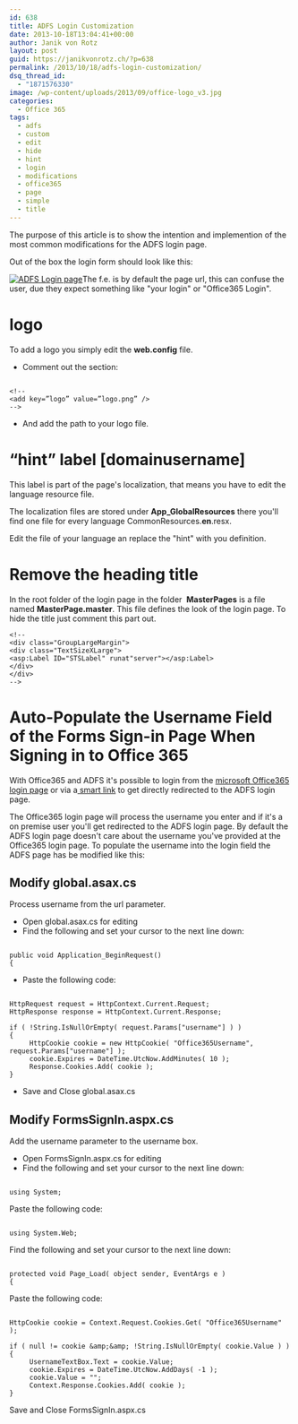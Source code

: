 ```yaml
---
id: 638
title: ADFS Login Customization
date: 2013-10-18T13:04:41+00:00
author: Janik von Rotz
layout: post
guid: https://janikvonrotz.ch/?p=638
permalink: /2013/10/18/adfs-login-customization/
dsq_thread_id:
  - "1871576330"
image: /wp-content/uploads/2013/09/office-logo_v3.jpg
categories:
  - Office 365
tags:
  - adfs
  - custom
  - edit
  - hide
  - hint
  - login
  - modifications
  - office365
  - page
  - simple
  - title
---
```

The purpose of this article is to show the intention and implemention of the most common modifications for the ADFS login page.

Out of the box the login form should look like this:

[![ADFS Login page](https://janikvonrotz.ch/wp-content/uploads/2013/10/ADFS-Login-page.png)](https://janikvonrotz.ch/wp-content/uploads/2013/10/ADFS-Login-page.png)The f.e. is by default the page url, this can confuse the user, due they expect something like "your login" or "Office365 Login".

<!--more-->

<h1>logo</h1>

To add a logo you simply edit the <strong>web.config</strong> file.

<ul>
    <li>Comment out the section:</li>
</ul>

```

<!--
<add key=”logo” value=”logo.png” />
-->

```

<ul>
    <li>And add the path to your logo file.</li>
</ul>

<h1>“hint” label [domainusername]</h1>

This label is part of the page's localization, that means you have to edit the language resource file.

The localization files are stored under <strong>App_GlobalResources</strong> there you'll find one file for every language CommonResources.<strong>en</strong>.resx.

Edit the file of your language an replace the "hint" with you definition.

<h1>Remove the heading title</h1>

In the root folder of the login page in the folder  <strong>MasterPages</strong> is a file named <strong>MasterPage.master</strong>. This file defines the look of the login page. To hide the title just comment this part out.

```
<!--
<div class="GroupLargeMargin">
<div class="TextSizeXLarge">
<asp:Label ID="STSLabel" runat"server"></asp:Label>
</div>
</div>
-->
```

<h1>Auto-Populate the Username Field of the Forms Sign-in Page When Signing in to Office 365</h1>

With Office365 and ADFS it's possible to login from the <a href="https://login.microsoftonline.com" target="_blank">microsoft Office365 login page</a> or via a<a href="https://community.office365.com/en-us/wikis/sso/using-smart-links-or-idp-initiated-authentication-with-office-365.aspx" target="_blank"> smart link</a> to get directly redirected to the ADFS login page.

The Office365 login page will process the username you enter and if it's a on premise user you'll get redirected to the ADFS login page. By default the ADFS login page doesn't care about the username you've provided at the Office365 login page. To populate the username into the login field the ADFS page has be modified like this:

<h2>Modify global.asax.cs</h2>

Process username from the url parameter.

<ul>
    <li>Open global.asax.cs for editing</li>
    <li>Find the following and set your cursor to the next line down:</li>
</ul>

```

public void Application_BeginRequest()
{

```

<ul>
    <li>Paste the following code:</li>
</ul>

```

HttpRequest request = HttpContext.Current.Request;
HttpResponse response = HttpContext.Current.Response;

if ( !String.IsNullOrEmpty( request.Params["username"] ) )
{
     HttpCookie cookie = new HttpCookie( "Office365Username", request.Params["username"] );
     cookie.Expires = DateTime.UtcNow.AddMinutes( 10 );
     Response.Cookies.Add( cookie );
}

```

<ul>
    <li>Save and Close global.asax.cs</li>
</ul>

<h2>Modify FormsSignIn.aspx.cs</h2>

Add the username parameter to the username box.

<ul>
    <li>Open FormsSignIn.aspx.cs for editing</li>
    <li>Find the following and set your cursor to the next line down:</li>
</ul>

```

using System;

```

Paste the following code:

```

using System.Web;

```

Find the following and set your cursor to the next line down:

```

protected void Page_Load( object sender, EventArgs e )
{

```

Paste the following code:

```

HttpCookie cookie = Context.Request.Cookies.Get( "Office365Username" );

if ( null != cookie &amp;&amp; !String.IsNullOrEmpty( cookie.Value ) )
{
     UsernameTextBox.Text = cookie.Value;
     cookie.Expires = DateTime.UtcNow.AddDays( -1 );
     cookie.Value = "";
     Context.Response.Cookies.Add( cookie );
}

```

Save and Close FormsSignIn.aspx.cs